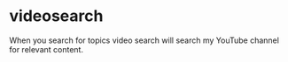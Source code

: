 # videosearch
When you search for topics video search will search my YouTube channel for relevant content.

